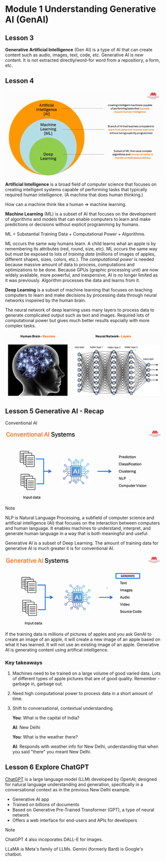 # Module 1 Understanding Generative AI (GenAI)

## Lesson 3

**Generative Artificial Intelligence** (Gen AI) is a type of AI that can create content such as audio, images, text, code, etc. Generative AI is _new_ content. It is not extracted directly/word-for word from a repositiory, a form, etc.

## Lesson 4

![ai graphic](./assets/ai_graphic.png)

**Artificial Intelligence** is a broad field of computer science that focuses on creating intelligent systems capable of performing tasks that typically required human intelligence. (A machine that does human thinking.)

How can a machine think like a human => machine learning.

**Machine Learning** (ML) is a subset of AI that focuses on the development of algorithms and models that can enable computers to learn and make predictions or decisions without explicit programming by humans. 

ML = Substantial Training Data + Computational Power + Algorithms.

ML occurs the same way humans learn. A child learns what an apple is by remembering its attributes (red, round, size, etc). ML occurs the same way but must be exposed to lots of _training data_ (millions of images of apples, different shapes, sizes, colors, etc.). The _computational power_ is needed because massive amount of data to process, computations and optimizations to be done. Because GPUs (graphic processing unit) are now widely available, more powerful, and inexpensive, AI is no longer limited as it was previously. Algorithm processes the data and learns from it.

**Deep Learning** is a subset of machine learning that focuses on teaching computers to learn and make decisions by processing data through neural networks inspeired by the human brain.

The neural network of deep learning uses many layers to process data to generate complicated output such as text and images. Required lots of computational power but gives much better results espcially with more complex tasks.

![deep learning neural network model](./assets/deep_learning_neural_network_model.png)

## Lesson 5 Generative AI - Recap

Conventional AI

![conventional ai](./assets/conventional_ai.png)

> [!Note]
> NLP is Natural Language Processing, a subfield of computer science and artificial intelligence (AI) that focuses on the interaction between computers and human language. It enables machines to understand, interpret, and generate human language in a way that is both meaningful and useful.

Generative AI is a subset of Deep Learning. The amount of training data for generative AI is much greater it is for conventional AI.

![generative ai](./assets/generative_ai.png)

If the training data is millions of pictures of apples and you ask GenAI to create an image of an apple, it will create a new image of an apple based on what it has learned. It will not use an existing image of an apple. Generative AI is generating content using artifical intelligence.

### Key takeaways

1. Machines need to be trained on a large volume of good varied data. Lots of different types of apple pictures that are of good quality. Remember - garbage in, garbage out.
2. Need high computational power to process data in a short amount of time.
3. Shift to conversational, contextual understanding.

   **You**: What is the capital of India? 

   **AI**: New Delhi

   **You**: What is the weather there?

   **AI**: Responds with weather info for New Delhi, understanding that when you said "there" you meant New Delhi.

## Lesson 6 Explore ChatGPT

[ChatGPT](https://chatgpt.com/) is a large language model (LLM) developed by OpenAI; designed for natural language understanding and generation, specifically in a conversational context as in the previous New Delhi example.

* Generative AI app
* Trained on billions of documents
* Based on Generative Pre-Trained Transformer (GPT), a type of neural network
* Offers a web interface for end-users and APIs for developers

> [!Note]
> ChatGPT 4 also incoporates DALL-E for images.

LLaMA is Meta's family of LLMs. Gemini (formerly Bard) is Google's chatbot.












